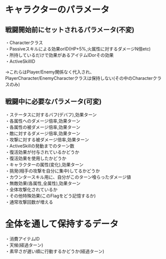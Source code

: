 # キャラクターのパラメータ
## 戦闘開始前にセットされるパラメータ(不変)
・Characterクラス  
・Passiveスキルによる効果orID(HP+5%,火属性に対するダメージN倍etc)  
・所持しているだけで効果があるアイテムIDorその効果  
・ActiveSkillID  

→これらはPlayer/Enemy関係なく代入され、PlayerCharacter/EnemyCharacterクラスは保持しない(その中のCharacterクラスのみ)  

## 戦闘中に必要なパラメータ(可変)
・ステータスに対するバフ(デバフ),効果ターン  
・各属性へのダメージ倍率,効果ターン  
・各属性の被ダメージ倍率,効果ターン  
・敵に対するダメージ倍率,効果ターン  
・攻撃に対する被ダメージ倍率,効果ターン  
・ActiveSkillの発動までのターン数  
・復活効果が付与されているかどうか  
・復活効果を使用したかどうか  
・キャラクターの属性(変化),効果ターン  
・挑発(相手の攻撃を自分に集中)してるかどうか  
・カウンタースキル用に、自分がこのターン喰らったダメージ値  
・無敵効果(各属性,全属性),効果ターン  
・全体攻撃化されているか  
・その他特殊効果(このFlagをどう記憶するか)  
・通常攻撃回数が増える  

# 全体を通して保持するデータ
・消費アイテムID  
・天候(経過ターン)  
・素早さが遅い順に行動するかどうか(経過ターン)  
